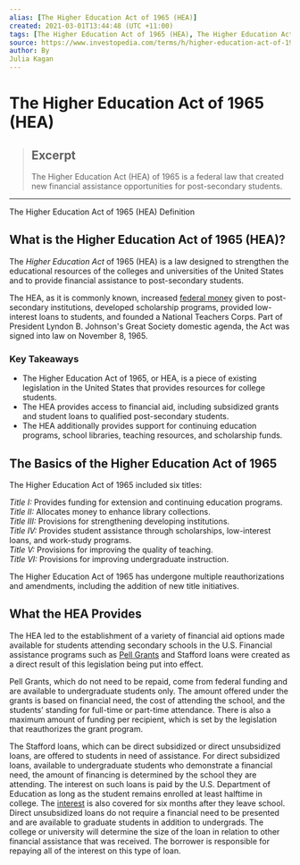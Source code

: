 ```yaml
---
alias: [The Higher Education Act of 1965 (HEA)]
created: 2021-03-01T13:44:48 (UTC +11:00)
tags: [The Higher Education Act of 1965 (HEA), The Higher Education Act of 1965 (HEA) Definition]
source: https://www.investopedia.com/terms/h/higher-education-act-of-1965-hea.asp
author: By
Julia Kagan
---
```


# The Higher Education Act of 1965 (HEA)

> ## Excerpt
> The Higher Education Act (HEA) of 1965 is a federal law that created new financial assistance opportunities for post-secondary students.

---

The Higher Education Act of 1965 (HEA) Definition
## What is the Higher Education Act of 1965 (HEA)?

The _Higher Education Act_ of 1965 (HEA) is a law designed to strengthen the educational resources of the colleges and universities of the United States and to provide financial assistance to post-secondary students.

The HEA, as it is commonly known, increased [federal money](https://www.investopedia.com/terms/f/federalfunds.asp) given to post-secondary institutions, developed scholarship programs, provided low-interest loans to students, and founded a National Teachers Corps. Part of President Lyndon B. Johnson's Great Society domestic agenda, the Act was signed into law on November 8, 1965.

### Key Takeaways

-   The Higher Education Act of 1965, or HEA, is a piece of existing legislation in the United States that provides resources for college students.
-   The HEA provides access to financial aid, including subsidized grants and student loans to qualified post-secondary students.
-   The HEA additionally provides support for continuing education programs, school libraries, teaching resources, and scholarship funds.

## The Basics of the Higher Education Act of 1965

The Higher Education Act of 1965 included six titles:

_Title I:_ Provides funding for extension and continuing education programs.  
_Title II:_ Allocates money to enhance library collections.  
_Title III:_ Provisions for strengthening developing institutions.  
_Title IV:_ Provides student assistance through scholarships, low-interest loans, and work-study programs.  
_Title V:_ Provisions for improving the quality of teaching.  
_Title VI:_ Provisions for improving undergraduate instruction.

The Higher Education Act of 1965 has undergone multiple reauthorizations and amendments, including the addition of new title initiatives.

## What the HEA Provides

The HEA led to the establishment of a variety of financial aid options made available for students attending secondary schools in the U.S. Financial assistance programs such as [Pell Grants](https://www.investopedia.com/terms/p/pell-grant.asp) and Stafford loans were created as a direct result of this legislation being put into effect.

Pell Grants, which do not need to be repaid, come from federal funding and are available to undergraduate students only. The amount offered under the grants is based on financial need, the cost of attending the school, and the students’ standing for full-time or part-time attendance. There is also a maximum amount of funding per recipient, which is set by the legislation that reauthorizes the grant program.

The Stafford loans, which can be direct subsidized or direct unsubsidized loans, are offered to students in need of assistance. For direct subsidized loans, available to undergraduate students who demonstrate a financial need, the amount of financing is determined by the school they are attending. The interest on such loans is paid by the U.S. Department of Education as long as the student remains enrolled at least halftime in college. The [interest](https://www.investopedia.com/terms/i/interest.asp) is also covered for six months after they leave school. Direct unsubsidized loans do not require a financial need to be presented and are available to graduate students in addition to undergrads. The college or university will determine the size of the loan in relation to other financial assistance that was received. The borrower is responsible for repaying all of the interest on this type of loan.
